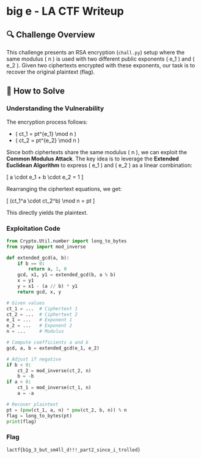 # big e - LA CTF Writeup

## 🔍 Challenge Overview

This challenge presents an RSA encryption (`chall.py`) setup where the same modulus \( n \) is used with two different public exponents \( e_1 \) and \( e_2 \). Given two ciphertexts encrypted with these exponents, our task is to recover the original plaintext (flag).

## 🚀 How to Solve

### Understanding the Vulnerability

The encryption process follows:
- \( ct_1 = pt^{e_1} \mod n \)
- \( ct_2 = pt^{e_2} \mod n \)

Since both ciphertexts share the same modulus \( n \), we can exploit the **Common Modulus Attack**. The key idea is to leverage the **Extended Euclidean Algorithm** to express \( e_1 \) and \( e_2 \) as a linear combination:

\[ a \cdot e_1 + b \cdot e_2 = 1 \]

Rearranging the ciphertext equations, we get:

\[ (ct_1^a \cdot ct_2^b) \mod n = pt \]

This directly yields the plaintext.

### Exploitation Code

```python
from Crypto.Util.number import long_to_bytes
from sympy import mod_inverse

def extended_gcd(a, b):
    if b == 0:
        return a, 1, 0
    gcd, x1, y1 = extended_gcd(b, a % b)
    x = y1
    y = x1 - (a // b) * y1
    return gcd, x, y

# Given values
ct_1 = ...  # Ciphertext 1
ct_2 = ...  # Ciphertext 2
e_1 = ...   # Exponent 1
e_2 = ...   # Exponent 2
n = ...     # Modulus

# Compute coefficients a and b
gcd, a, b = extended_gcd(e_1, e_2)

# Adjust if negative
if b < 0:
    ct_2 = mod_inverse(ct_2, n)
    b = -b
if a < 0:
    ct_1 = mod_inverse(ct_1, n)
    a = -a

# Recover plaintext
pt = (pow(ct_1, a, n) * pow(ct_2, b, n)) % n
flag = long_to_bytes(pt)
print(flag)
```

### Flag
```
lactf{b1g_3_but_sm4ll_d!!!_part2_since_i_trolled}
```
